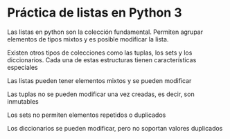 # Práctica de listas en Python 3

Las listas en python son la colección fundamental.
Permiten agrupar elementos de tipos mixtos y es posible modificar la lista.

Existen otros tipos de colecciones como las tuplas, los sets y los diccionarios. Cada una de estas estructuras tienen características especiales

Las listas pueden tener elementos mixtos y se pueden modificar

Las tuplas no se pueden modificar una vez creadas, es decir, son inmutables

Los sets no permiten elementos repetidos o duplicados

Los diccionarios se pueden modificar, pero no soportan valores duplicados
